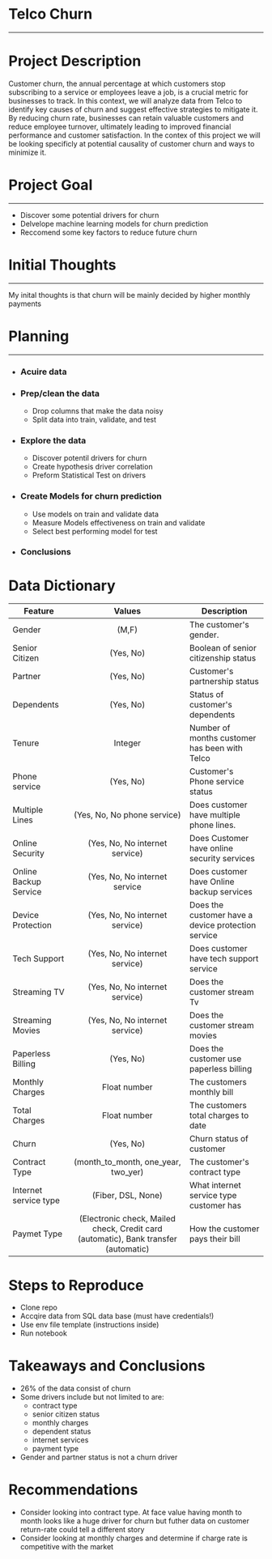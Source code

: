 # Telco Churn

---

# Project Description


Customer churn, the annual percentage at which customers stop subscribing to a service or employees leave a job, is a crucial metric for businesses to track. In this context, we will analyze data from Telco to identify key causes of churn and suggest effective strategies to mitigate it. By reducing churn rate, businesses can retain valuable customers and reduce employee turnover, ultimately leading to improved financial performance and customer satisfaction. In the contex of this project we will be looking specificly at potential causality of customer churn and ways to minimize it. 



# Project Goal
--- 
- Discover some potential drivers for churn
- Delvelope machine learning  models for churn prediction
- Reccomend some key factors to reduce future churn



# Initial Thoughts
---
My inital thoughts is that churn will be mainly decided by higher monthly payments



# Planning
---
- ### Acuire data 
- ### Prep/clean the data
    - Drop columns that make the data noisy
    - Split data into train, validate, and test
- ### Explore the data
    - Discover potentil drivers for churn
    - Create hypothesis driver correlation
    - Preform Statistical Test on drivers
- ### Create Models for churn prediction
    - Use models on train and validate data
    - Measure Models effectiveness on train and validate
    - Select best performing model for test
- ### Conclusions   
    
# Data Dictionary 

| Feature | Values | Description                                  |
|-------------|:-----------:|----------------------------------------------|
| Gender    | (M,F)       | The customer's gender.        |
| Senior Citizen |    (Yes, No)    | Boolean of senior citizenship status |
| Partner | (Yes, No)   | Customer's partnership status                |
| Dependents    | (Yes,  No)       | Status of customer's dependents        |
| Tenure |   Integer    | Number of months customer has been with Telco |
| Phone service | (Yes, No)   | Customer's Phone service status            |
| Multiple Lines    | (Yes, No, No phone service)       | Does customer have multiple phone lines.        |
| Online Security |    (Yes, No, No internet service)  | Does Customer have online security services |
| Online Backup Service | (Yes, No, No internet service |Does customer have Online backup services|
| Device Protection    | (Yes, No, No internet service) | Does the customer have a device protection service |
| Tech Support |    (Yes, No, No internet service)    | Does customer have tech support service|
| Streaming TV| (Yes, No, No internet service)   | Does the customer stream Tv|
| Streaming Movies| (Yes, No, No internet service)   | Does the customer stream movies|
| Paperless Billing| (Yes, No)       | Does the customer use paperless billing|
| Monthly Charges|    Float number   | The customers monthly bill|
| Total Charges |  Float number   | The customers total charges to date     |
| Churn   | (Yes, No)       | Churn status of customer |
| Contract Type|   (month_to_month, one_year, two_yer)   | The customer's contract type |
| Internet service type | (Fiber, DSL, None)   | What internet service type customer has |
| Paymet Type    | (Electronic check, Mailed check, Credit card (automatic), Bank transfer (automatic)   | How the customer pays their bill |


# Steps to Reproduce 
- Clone repo
- Accqire data from SQL data base (must have credentials!)
- Use env file template (instructions inside)
- Run notebook

# Takeaways and Conclusions
- 26% of the data consist of churn
- Some drivers include but not limited to are:
    - contract type
    - senior citizen status
    - monthly charges
    - dependent status
    - internet services
    - payment type
- Gender and partner status is not a churn driver


# Recommendations 
- Consider looking into contract type. At face value having month to month looks like a huge driver for churn but futher data on customer return-rate could tell a different story
- Consider looking at monthly charges and determine if charge rate is competitive with the market
